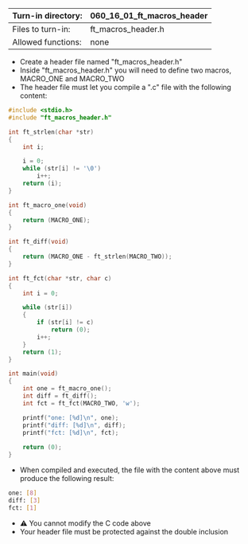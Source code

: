 Turn-in directory: | 060_16_01_ft_macros_header|
-------------|-------------|
Files to turn-in: | ft_macros_header.h |
Allowed functions: | none

* Create a header file named "ft_macros_header.h"
* Inside "ft_macros_header.h" you will need to define two macros, MACRO_ONE and MACRO_TWO
* The header file must let you compile a ".c" file with the following content:

```C
#include <stdio.h>
#include "ft_macros_header.h"

int ft_strlen(char *str)
{
    int i;

    i = 0;
    while (str[i] != '\0')
        i++;
    return (i);
}

int ft_macro_one(void)
{
    return (MACRO_ONE);
}

int ft_diff(void)
{
    return (MACRO_ONE - ft_strlen(MACRO_TWO));
}

int ft_fct(char *str, char c)
{
    int i = 0;

    while (str[i])
    {
        if (str[i] != c)
            return (0);
        i++;
    }
    return (1);
}

int main(void)
{
    int one = ft_macro_one();
    int diff = ft_diff();
    int fct = ft_fct(MACRO_TWO, 'w');

    printf("one: [%d]\n", one);
    printf("diff: [%d]\n", diff);
    printf("fct: [%d]\n", fct);
    
    return (0);
}
```

* When compiled and executed, the file with the content above must produce the following result:

``` Bash
one: [8]
diff: [3]
fct: [1]
```

* ⚠️ You cannot modify the C code above
* Your header file must be protected against the double inclusion
